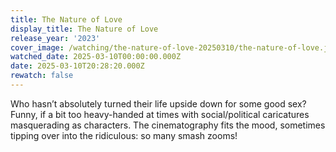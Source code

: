 ```yaml
---
title: The Nature of Love
display_title: The Nature of Love
release_year: '2023'
cover_image: /watching/the-nature-of-love-20250310/the-nature-of-love.jpg
watched_date: 2025-03-10T00:00:00.000Z
date: 2025-03-10T20:28:20.000Z
rewatch: false
---
```

Who hasn’t absolutely turned their life upside down for some good sex? Funny, if a bit too heavy-handed at times with social/political caricatures masquerading as characters. The cinematography fits the mood, sometimes tipping over into the ridiculous: so many smash zooms!
